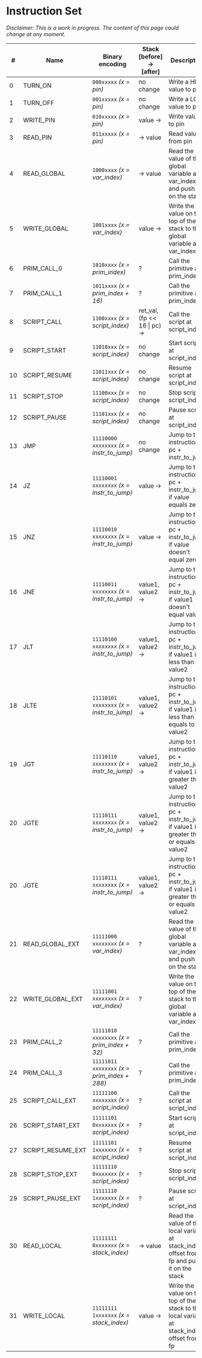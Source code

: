# Instruction Set
*Disclaimer: This is a work in progress. The content of this page could change at any moment.*

\# | Name | Binary encoding | Stack [before] → [after] | Description
---|------|-----------------|---------------------------|------------
0 | TURN_ON | `000xxxxx` *(x = pin)* | no change | Write a HIGH value to pin
1 | TURN_OFF | `001xxxxx` *(x = pin)* | no change | Write a LOW value to pin
2 | WRITE_PIN | `010xxxxx` *(x = pin)* | value → | Write value to pin
3 | READ_PIN | `011xxxxx` *(x = pin)* | → value | Read value from pin
4 | READ_GLOBAL | `1000xxxx` *(x = var_index)* | → value | Read the value of the global variable at var_index and push it on the stack
5 | WRITE_GLOBAL | `1001xxxx` *(x = var_index)* | value → | Write the value on the top of the stack to the global variable at var_index
6 | PRIM_CALL_0 | `1010xxxx` *(x = prim_index)* | ? | Call the primitive at prim_index
7 | PRIM_CALL_1 | `1011xxxx` *(x = prim_index + 16)* | ? | Call the primitive at prim_index
8 | SCRIPT_CALL | `1100xxxx` *(x = script_index)* | ret_val, (fp << 16 \| pc) → | Call the script at script_index
9 | SCRIPT_START | `11010xxx` *(x = script_index)* | no change | Start script at script_index
10 | SCRIPT_RESUME | `11011xxx` *(x = script_index)* | no change | Resume script at script_index
11 | SCRIPT_STOP | `11100xxx` *(x = script_index)* | no change | Stop script at script_index
12 | SCRIPT_PAUSE | `11101xxx` *(x = script_index)* | no change | Pause script at script_index
13 | JMP | `11110000 xxxxxxxx` *(x = instr_to_jump)* | no change | Jump to the instruction at pc + instr_to_jump
14 | JZ | `11110001 xxxxxxxx` *(x = instr_to_jump)* | value → | Jump to the instruction at pc + instr_to_jump if value equals zero
15 | JNZ | `11110010 xxxxxxxx` *(x = instr_to_jump)* | value → | Jump to the instruction at pc + instr_to_jump if value doesn't equal zero
16 | JNE | `11110011 xxxxxxxx` *(x = instr_to_jump)* | value1, value2 → | Jump to the instruction at pc + instr_to_jump if value1 doesn't equal value2
17 | JLT | `11110100 xxxxxxxx` *(x = instr_to_jump)* | value1, value2 → | Jump to the instruction at pc + instr_to_jump if value1 is less than value2
18 | JLTE | `11110101 xxxxxxxx` *(x = instr_to_jump)* | value1, value2 → | Jump to the instruction at pc + instr_to_jump if value1 is less than or equals to value2
19 | JGT | `11110110 xxxxxxxx` *(x = instr_to_jump)* | value1, value2 → | Jump to the instruction at pc + instr_to_jump if value1 is greater than value2
20 | JGTE | `11110111 xxxxxxxx` *(x = instr_to_jump)* | value1, value2 → | Jump to the instruction at pc + instr_to_jump if value1 is greater than or equals value2
20 | JGTE | `11110111 xxxxxxxx` *(x = instr_to_jump)* | value1, value2 → | Jump to the instruction at pc + instr_to_jump if value1 is greater than or equals value2
21 | READ_GLOBAL_EXT | `11111000 xxxxxxxx` *(x = var_index)* | ? | Read the value of the global variable at var_index and push it on the stack
22 | WRITE_GLOBAL_EXT | `11111001 xxxxxxxx` *(x = var_index)* | ? | Write the value on the top of the stack to the global variable at var_index
23 | PRIM_CALL_2 | `11111010 xxxxxxxx` *(x = prim_index + 32)* | ? | Call the primitive at prim_index
24 | PRIM_CALL_3 | `11111011 xxxxxxxx` *(x = prim_index + 288)* | ? | Call the primitive at prim_index
25 | SCRIPT_CALL_EXT | `11111100 xxxxxxxx` *(x = script_index)* | ? | Call the script at script_index
26 | SCRIPT_START_EXT | `11111101 0xxxxxxx` *(x = script_index)* | ? | Start script at script_index
27 | SCRIPT_RESUME_EXT | `11111101 1xxxxxxx` *(x = script_index)* | ? | Resume script at script_index
28 | SCRIPT_STOP_EXT | `11111110 0xxxxxxx` *(x = script_index)* | ? | Stop script at script_index
29 | SCRIPT_PAUSE_EXT | `11111110 1xxxxxxx` *(x = script_index)* | ? | Pause script at script_index
30 | READ_LOCAL | `11111111 0xxxxxxx` *(x = stack_index)* | → value | Read the value of the local variable at stack_index offset from fp and push it on the stack
31 | WRITE_LOCAL | `11111111 1xxxxxxx` *(x = stack_index)* | value → | Write the value on the top of the stack to the local variable at stack_index offset from fp
